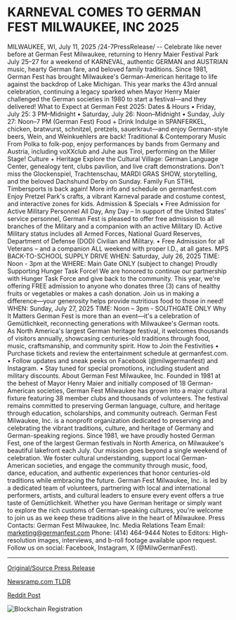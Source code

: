 # KARNEVAL COMES TO GERMAN FEST MILWAUKEE, INC 2025

MILWAUKEE, WI, July 11, 2025 /24-7PressRelease/ -- Celebrate like never before at German Fest Milwaukee, returning to Henry Maier Festival Park July 25–27 for a weekend of KARNEVAL, authentic GERMAN and AUSTRIAN music, hearty German fare, and beloved family traditions.  Since 1981, German Fest has brought Milwaukee's German-American heritage to life against the backdrop of Lake Michigan. This year marks the 43rd annual celebration, continuing a legacy sparked when Mayor Henry Maier challenged the German societies in 1980 to start a festival—and they delivered!  What to Expect at German Fest 2025:  Dates & Hours • Friday, July 25: 3 PM–Midnight • Saturday, July 26: Noon–Midnight • Sunday, July 27: Noon–7 PM (German Fest)  Food + Drink Indulge in SPANFERKEL, chicken, bratwurst, schnitzel, pretzels, sauerkraut—and enjoy German-style beers, Wein, and Weinkuehlers are back!  Traditional & Contemporary Music From Polka to folk-pop, enjoy performances by bands from Germany and Austria, including voXXclub and Juhe aus Tirol, performing on the Miller Stage!  Culture + Heritage Explore the Cultural Village: German Language Center, genealogy tent, clubs pavilion, and live craft demonstrations. Don't miss the Glockenspiel, Trachtenschau, MARDI GRAS SHOW, storytelling, and the beloved Dachshund Derby on Sunday.  Family Fun STIHL Timbersports is back again! More info and schedule on germanfest.com Enjoy Pretzel Park's crafts, a vibrant Karneval parade and costume contest, and interactive zones for kids.  Admission & Specials • Free Admission for Active Military Personnel All Day, Any Day – In support of the United States' service personnel, German Fest is pleased to offer free admission to all branches of the Military and a companion with an active Military ID. Active Military status includes all Armed Forces, National Guard Reserves, Department of Defense (DOD) Civilian and Military. • Free Admission for all Veterans – and a companion ALL weekend with proper I.D., at all gates.  MPS BACK-TO-SCHOOL SUPPLY DRIVE WHEN: Saturday, July 26, 2025 TIME: Noon - 3pm at the  WHERE: Main Gate ONLY (subject to change)  Proudly Supporting Hunger Task Force!  We are honored to continue our partnership with Hunger Task Force and give back to the community. This year, we're offering FREE admission to anyone who donates three (3) cans of healthy fruits or vegetables or makes a cash donation.   Join us in making a difference—your generosity helps provide nutritious food to those in need!  WHEN: Sunday, July 27, 2025  TIME: Noon – 3pm - SOUTHGATE ONLY  Why It Matters German Fest is more than an event—it's a celebration of Gemütlichkeit, reconnecting generations with Milwaukee's German roots. As North America's largest German heritage festival, it welcomes thousands of visitors annually, showcasing centuries-old traditions through food, music, craftsmanship, and community spirit.  How to Join the Festivities • Purchase tickets and review the entertainment schedule at germanfest.com. • Follow updates and sneak peeks on Facebook (@milwgermanfest) and Instagram. • Stay tuned for special promotions, including student and military discounts.  About German Fest Milwaukee, Inc. Founded in 1981 at the behest of Mayor Henry Maier and initially composed of 18 German-American societies, German Fest Milwaukee has grown into a major cultural fixture featuring 38 member clubs and thousands of volunteers. The festival remains committed to preserving German language, culture, and heritage through education, scholarships, and community outreach.  German Fest Milwaukee, Inc. is a nonprofit organization dedicated to preserving and celebrating the vibrant traditions, culture, and heritage of Germany and German-speaking regions. Since 1981, we have proudly hosted German Fest, one of the largest German festivals in North America, on Milwaukee's beautiful lakefront each July.  Our mission goes beyond a single weekend of celebration. We foster cultural understanding, support local German-American societies, and engage the community through music, food, dance, education, and authentic experiences that honor centuries-old traditions while embracing the future.  German Fest Milwaukee, Inc. is led by a dedicated team of volunteers, partnering with local and international performers, artists, and cultural leaders to ensure every event offers a true taste of Gemütlichkeit. Whether you have German heritage or simply want to explore the rich customs of German-speaking cultures, you're welcome to join us as we keep these traditions alive in the heart of Milwaukee.  Press Contacts: German Fest Milwaukee, Inc. Media Relations Team Email: marketing@germanfest.com Phone: (414) 464-9444  Notes to Editors: High-resolution images, interviews, and b-roll footage available upon request. Follow us on social: Facebook, Instagram, X (@MilwGermanFest). 

---

[Original/Source Press Release](https://www.24-7pressrelease.com/press-release/524772/karneval-comes-to-german-fest-milwaukee-inc-2025)
                    

[Newsramp.com TLDR](https://newsramp.com/curated-news/german-fest-milwaukee-2025-a-celebration-of-heritage-and-community/f58f35d507554f41552654ae0c55e96b) 

 



[Reddit Post](https://www.reddit.com/r/newsramp/comments/1lx0l4m/german_fest_milwaukee_2025_a_celebration_of/) 



![Blockchain Registration](https://cdn.newsramp.app/24-7PressRelease/qrcode/257/11/rift3HV2.webp)
